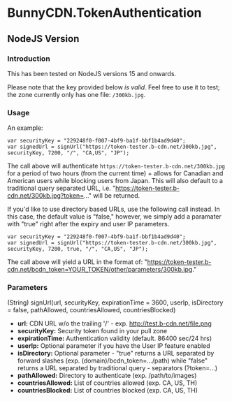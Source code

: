 # BunnyCDN.TokenAuthentication
## NodeJS Version
### Introduction

This has been tested on NodeJS versions 15 and onwards.

Please note that the key provided below _is valid_. Feel free to use it to test; the zone currently only has one file: `/300kb.jpg`.

### Usage

An example:

```
var securityKey = "229248f0-f007-4bf9-ba1f-bbf1b4ad9d40";
var signedUrl = signUrl("https://token-tester.b-cdn.net/300kb.jpg", securityKey, 7200, "/", "CA,US", "JP");
```

The call above will authenticate `https://token-tester.b-cdn.net/300kb.jpg` for a period of two hours (from the current time) + allows for Canadian and American users while blocking users from Japan. This will also default to a traditional query separated URL, i.e. "https://token-tester.b-cdn.net/300kb.jpg?token=..." will be returned.

If you'd like to use directory based URLs, use the following call instead. In this case, the default value is "false," however, we simply add a paramater with "true" right after the expiry and user IP parameters.

```
var securityKey = "229248f0-f007-4bf9-ba1f-bbf1b4ad9d40";
var signedUrl = signUrl("https://token-tester.b-cdn.net/300kb.jpg", securityKey, 7200, true, "/", "CA,US", "JP");
```

The call above will yield a URL in the format of: "https://token-tester.b-cdn.net/bcdn_token=YOUR_TOKEN/other/parameters/300kb.jpg."

### Parameters

(String) signUrl(url, securityKey, expirationTime = 3600, userIp, isDirectory = false, pathAllowed, countriesAllowed, countriesBlocked)

- **url:** CDN URL w/o the trailing '/' - exp. http://test.b-cdn.net/file.png
- **securityKey:** Security token found in your pull zone
- **expirationTime:** Authentication validity (default. 86400 sec/24 hrs)
- **userIp:** Optional parameter if you have the User IP feature enabled
- **isDirectory:** Optional parameter - "true" returns a URL separated by forward slashes (exp. (domain)/bcdn_token=.../path) while "false" returns a URL separated by traditional query - separators (?token=...)
- **pathAllowed:** Directory to authenticate (exp. /path/to/images)
- **countriesAllowed:** List of countries allowed (exp. CA, US, TH)
- **countriesBlocked:** List of countries blocked (exp. CA, US, TH)

